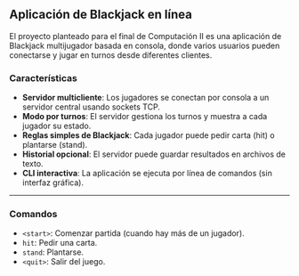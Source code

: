 ## Aplicación de Blackjack en línea

El proyecto planteado para el final de Computación II es una aplicación de Blackjack multijugador basada en consola, donde varios usuarios pueden conectarse y jugar en turnos desde diferentes clientes.

### Características

* **Servidor multicliente**: Los jugadores se conectan por consola a un servidor central usando sockets TCP.
* **Modo por turnos**: El servidor gestiona los turnos y muestra a cada jugador su estado.
* **Reglas simples de Blackjack**: Cada jugador puede pedir carta (hit) o plantarse (stand).
* **Historial opcional**: El servidor puede guardar resultados en archivos de texto.
* **CLI interactiva**: La aplicación se ejecuta por línea de comandos (sin interfaz gráfica).

---

### Comandos

* `<start>`: Comenzar partida (cuando hay más de un jugador).
* `hit`: Pedir una carta.
* `stand`: Plantarse.
* `<quit>`: Salir del juego.